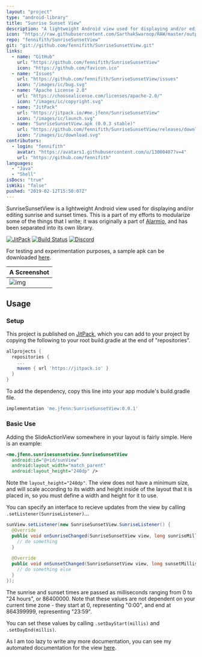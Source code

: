 ```yaml
---
layout: "project"
type: "android-library"
title: "Sunrise Sunset View"
description: "A lightweight Android view used for displaying and/or editing sunrise and sunset times."
icon: "https://raw.githubusercontent.com/SarthakSwaroop/RAW/master/output-onlinepngtools (1).png"
repo: "fennifith/SunriseSunsetView"
git: "git://github.com/fennifith/SunriseSunsetView.git"
links: 
  - name: "GitHub"
    url: "https://github.com/fennifith/SunriseSunsetView"
    icon: "https://github.com/favicon.ico"
  - name: "Issues"
    url: "https://github.com/fennifith/SunriseSunsetView/issues"
    icon: "/images/ic/bug.svg"
  - name: "Apache License 2.0"
    url: "https://choosealicense.com/licenses/apache-2.0/"
    icon: "/images/ic/copyright.svg"
  - name: "JitPack"
    url: "https://jitpack.io/#me.jfenn/SunriseSunsetView"
    icon: "/images/ic/launch.svg"
  - name: "SunriseSunsetView.apk (0.0.3 stable)"
    url: "https://github.com/fennifith/SunriseSunsetView/releases/download/0.0.3/SunriseSunsetView.apk"
    icon: "/images/ic/download.svg"
contributors: 
  - login: "fennifith"
    avatar: "https://avatars1.githubusercontent.com/u/13000407?v=4"
    url: "https://github.com/fennifith"
languages: 
  - "Java"
  - "Shell"
isDocs: "true"
isWiki: "false"
pushed: "2019-02-12T15:50:07Z"
---
```


SunriseSunsetView is a lightweight Android view used for displaying and/or editing sunrise and sunset times. This is a part of my efforts to modularize some of the things that I write; it was originally a part of [Alarmio](https://jfenn.me/projects/alarmio), and has been separated into its own library.

[![JitPack](https://jitpack.io/v/me.jfenn/SunriseSunsetView.svg)](https://jitpack.io/#me.jfenn/SunriseSunsetView)
[![Build Status](https://travis-ci.com/fennifith/SunriseSunsetView.svg?branch=master)](https://travis-ci.com/fennifith/SunriseSunsetView)
[![Discord](https://img.shields.io/discord/514625116706177035.svg?logo=discord&colorB=7289da)](https://discord.gg/5VcJgmy)

For testing and experimentation purposes, a sample apk can be downloaded [here](https://jfenn.me/projects/sunrisesunsetview).

|A Screenshot|
|-----|
|![img](https://github.com/fennifith/SunriseSunsetView/blob/master/./.github/images/screenshot.png?raw=true)|

## Usage

### Setup

This project is published on [JitPack](https://jitpack.io), which you can add to your project by copying the following to your root build.gradle at the end of "repositories".

```gradle
allprojects {
  repositories {
    ...
    maven { url 'https://jitpack.io' }
  }
}
```

To add the dependency, copy this line into your app module's build.gradle file.

```gradle
implementation 'me.jfenn:SunriseSunsetView:0.0.1'
```

### Basic Use

Adding the SlideActionView somewhere in your layout is fairly simple. Here is an example:

```xml
<me.jfenn.sunrisesunsetview.SunriseSunsetView
  android:id="@+id/sunView"
  android:layout_width="match_parent"
  android:layout_height="240dp" />
```

Note the `layout_height="240dp"`. The view does not have a minimum size, and will scale according to its width and height inside of the layout that it is placed in, so you must define a width and height for it to use.

You can specify an interface to recieve updates from the view by calling `.setListener(SunriseListener)`...

```java
sunView.setListener(new SunriseSunsetView.SunriseListener() {
  @Override
  public void onSunriseChanged(SunriseSunsetView view, long sunriseMillis) {
    // do something
  }
  
  @Override
  public void onSunsetChanged(SunriseSunsetView view, long sunsetMillis) {
    // do something else
  }
});
```

The sunrise and sunset times are passed as milliseconds ranging from 0 to "24 hours", or 86400000. Note that these values are not dependent on your current time zone - they start at 0, representing "0:00", and end at 864399999, representing "23:59".

You can set these values by calling `.setDayStart(millis)` and `.setDayEnd(millis)`.

As I am too lazy to write any more documentation, you can see my automated documentation for the view [here](https://jfenn.me/projects/sunrisesunsetview/docs/sunrisesunsetview/src/main/java/me/jfenn/sunrisesunsetview/SunriseSunsetView).
